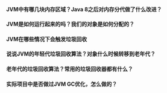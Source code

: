 #### JVM中有哪几块内存区域？Java 8之后对内存分代做了什么改进？


#### JVM是如何运行起来的吗？我们的对象是如何分配的？


#### JVM在哪些情况下会触发垃圾回收

#### 说说JVM的年轻代垃圾回收算法？对象什么时候转移到老年代？

#### 老年代的垃圾回收算法？常用的垃圾回收器都有什么？


#### 实际项目中是否做过JVM GC优化，怎么做的？








































